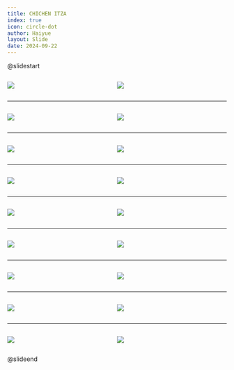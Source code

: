 ```yaml
---
title: CHICHEN ITZA
index: true
icon: circle-dot
author: Haiyue
layout: Slide
date: 2024-09-22
---
```

 
@slidestart

<div style="display:flex">
<div style="flex:1">

![](https://raw.githubusercontent.com/yclord/reading/refs/heads/master/english/Level-L/CHICHEN%20ITZA/001.webp)
</div>
<div style="flex:1">

![](https://raw.githubusercontent.com/yclord/reading/refs/heads/master/english/Level-L/CHICHEN%20ITZA/002.webp)
</div>
</div>

---

<div style="display:flex">
<div style="flex:1">

![](https://raw.githubusercontent.com/yclord/reading/refs/heads/master/english/Level-L/CHICHEN%20ITZA/003.webp)
</div>
<div style="flex:1">

![](https://raw.githubusercontent.com/yclord/reading/refs/heads/master/english/Level-L/CHICHEN%20ITZA/004.webp)
</div>
</div>

---

<div style="display:flex">
<div style="flex:1">

![](https://raw.githubusercontent.com/yclord/reading/refs/heads/master/english/Level-L/CHICHEN%20ITZA/005.webp)
</div>
<div style="flex:1">

![](https://raw.githubusercontent.com/yclord/reading/refs/heads/master/english/Level-L/CHICHEN%20ITZA/006.webp)
</div>
</div>

---

<div style="display:flex">
<div style="flex:1">

![](https://raw.githubusercontent.com/yclord/reading/refs/heads/master/english/Level-L/CHICHEN%20ITZA/007.webp)
</div>
<div style="flex:1">

![](https://raw.githubusercontent.com/yclord/reading/refs/heads/master/english/Level-L/CHICHEN%20ITZA/008.webp)
</div>
</div>

---

<div style="display:flex">
<div style="flex:1">

![](https://raw.githubusercontent.com/yclord/reading/refs/heads/master/english/Level-L/CHICHEN%20ITZA/009.webp)
</div>
<div style="flex:1">

![](https://raw.githubusercontent.com/yclord/reading/refs/heads/master/english/Level-L/CHICHEN%20ITZA/010.webp)
</div>
</div>

---

<div style="display:flex">
<div style="flex:1">

![](https://raw.githubusercontent.com/yclord/reading/refs/heads/master/english/Level-L/CHICHEN%20ITZA/011.webp)
</div>
<div style="flex:1">

![](https://raw.githubusercontent.com/yclord/reading/refs/heads/master/english/Level-L/CHICHEN%20ITZA/012.webp)
</div>
</div>

---

<div style="display:flex">
<div style="flex:1">

![](https://raw.githubusercontent.com/yclord/reading/refs/heads/master/english/Level-L/CHICHEN%20ITZA/013.webp)
</div>
<div style="flex:1">

![](https://raw.githubusercontent.com/yclord/reading/refs/heads/master/english/Level-L/CHICHEN%20ITZA/014.webp)
</div>
</div>

---

<div style="display:flex">
<div style="flex:1">

![](https://raw.githubusercontent.com/yclord/reading/refs/heads/master/english/Level-L/CHICHEN%20ITZA/015.webp)
</div>
<div style="flex:1">

![](https://raw.githubusercontent.com/yclord/reading/refs/heads/master/english/Level-L/CHICHEN%20ITZA/016.webp)
</div>
</div>

---

<div style="display:flex">
<div style="flex:1">

![](https://raw.githubusercontent.com/yclord/reading/refs/heads/master/english/Level-L/CHICHEN%20ITZA/017.webp)
</div>
<div style="flex:1">

![](https://raw.githubusercontent.com/yclord/reading/refs/heads/master/english/Level-L/CHICHEN%20ITZA/018.webp)
</div>
</div>

@slideend